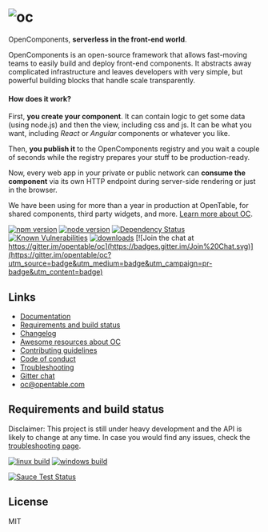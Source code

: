 ![oc](https://raw.githubusercontent.com/opentable/oc/master/logo.png)
=============

OpenComponents, **serverless in the front-end world**.

OpenComponents is an open-source framework that allows fast-moving teams to easily build and deploy front-end components. It abstracts away complicated infrastructure and leaves developers with very simple, but powerful building blocks that handle scale transparently.

#### How does it work?

First, **you create your component**. It can contain logic to get some data (using node.js) and then the view, including css and js. It can be what you want, including *React* or *Angular* components or whatever you like.

Then, **you publish it** to the OpenComponents registry and you wait a couple of seconds while the registry prepares your stuff to be production-ready.

Now, every web app in your private or public network can **consume the component** via its own HTTP endpoint during server-side rendering or just in the browser.

We have been using for more than a year in production at OpenTable, for shared components, third party widgets, and more. [Learn more about OC](http://tech.opentable.co.uk/blog/2016/04/27/opencomponents-microservices-in-the-front-end-world/).

[![npm version](https://img.shields.io/npm/v/oc.svg)](https://npmjs.org/package/oc)
[![node version](https://img.shields.io/node/v/oc.svg)](https://npmjs.org/package/oc)
[![Dependency Status](https://david-dm.org/opentable/oc.svg)](https://david-dm.org/opentable/oc)
[![Known Vulnerabilities](https://snyk.io/test/github/opentable/oc/badge.svg)](https://snyk.io/test/github/opentable/oc)
[![downloads](https://img.shields.io/npm/dm/oc.svg?label=downloads+from+npm)](https://npmjs.org/package/oc)
[![Join the chat at https://gitter.im/opentable/oc](https://badges.gitter.im/Join%20Chat.svg)](https://gitter.im/opentable/oc?utm_source=badge&utm_medium=badge&utm_campaign=pr-badge&utm_content=badge)

## Links

- [Documentation](https://github.com/opentable/oc/wiki)
- [Requirements and build status](#requirements-and-build-status)
- [Changelog](CHANGELOG.md)
- [Awesome resources about OC](https://github.com/matteofigus/awesome-oc)
- [Contributing guidelines](CONTRIBUTING.md)
- [Code of conduct](CONTRIBUTING.md#code-of-conduct)
- [Troubleshooting](CONTRIBUTING.md#troubleshooting)
- [Gitter chat](https://gitter.im/opentable/oc)
- oc@opentable.com

## Requirements and build status

Disclaimer: This project is still under heavy development and the API is likely to change at any time. In case you would find any issues, check the [troubleshooting page](CONTRIBUTING.md#troubleshooting).

[![linux build](https://img.shields.io/travis/opentable/oc/master.svg?label=linux+build)](http://travis-ci.org/opentable/oc)
[![windows build](https://img.shields.io/appveyor/ci/matteofigus/oc/master.svg?label=windows+build)](https://ci.appveyor.com/project/matteofigus/oc)

[![Sauce Test Status](https://saucelabs.com/browser-matrix/matteofigus.svg)](https://saucelabs.com/u/matteofigus)

## License

MIT
